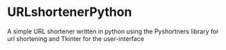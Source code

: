 # URLshortenerPython
A simple URL shortener written in python using the Pyshortners library for url shortening and Tkinter for the user-interface
